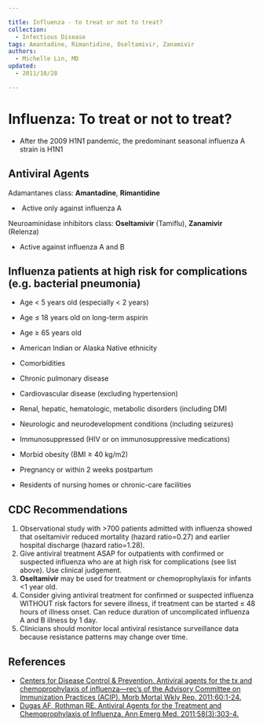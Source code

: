 ```yaml
---

title: Influenza - to treat or not to treat?
collection:
  - Infectious Disease
tags: Amantadine, Rimantidine, Oseltamivir, Zanamivir
authors:
  - Michelle Lin, MD
updated:
  - 2011/10/28

---
```


# Influenza: To treat or not to treat?

-   After the 2009 H1N1 pandemic, the predominant seasonal influenza A strain is H1N1

## Antiviral Agents

Adamantanes class: **<span class="drug">Amantadine</span>**, **<span class="drug">Rimantidine</span>**
-    Active only against influenza A

Neuroaminidase inhibitors class: **<span class="drug">Oseltamivir</span>** (Tamiflu), **<span class="drug">Zanamivir</span>** (Relenza) 
-   Active against influenza A and B 

## Influenza patients at high risk for complications (e.g. bacterial pneumonia)

-   Age &lt; 5 years old (especially &lt; 2 years)
-   Age ≤ 18 years old on long-term aspirin
-   Age ≥ 65 years old
-   American Indian or Alaska Native ethnicity
-   Comorbidities
  - Chronic pulmonary disease
  - Cardiovascular disease (excluding hypertension)
  - Renal, hepatic, hematologic, metabolic disorders (including DM)
  - Neurologic and neurodevelopment conditions (including seizures)

-   Immunosuppressed (HIV or on immunosuppressive medications)
-   Morbid obesity (BMI ≥ 40 kg/m2)
-   Pregnancy or within 2 weeks postpartum
-   Residents of nursing homes or chronic-care facilities 

## CDC Recommendations

1.  Observational study with >700 patients admitted with influenza showed that oseltamivir reduced mortality (hazard ratio=0.27) and earlier hospital discharge (hazard ratio=1.28).
2.  Give antiviral treatment ASAP for outpatients with confirmed or suspected influenza who are at high risk for complications (see list above). Use clinical judgement.
3.  **<span class="drug">Oseltamivir</span>** may be used for treatment or chemoprophylaxis for infants &lt;1 year old.
4.  Consider giving antiviral treatment for confirmed or suspected influenza WITHOUT risk factors for severe illness, if treatment can be started ≤ 48 hours of illness onset. Can reduce duration of uncomplicated influenza A and B illness by 1 day.
5.  Clinicians should monitor local antiviral resistance surveillance data because resistance patterns may change over time.

## References

-   [Centers for Disease Control & Prevention. Antiviral agents for the tx and chemoprophylaxis of influenza—rec’s of the Advisory Committee on Immunization Practices (ACIP). Morb Mortal Wkly Rep. 2011;60:1-24.](http://www.cdc.gov/mmwr/preview/mmwrhtml/rr6001a1.htm)
-   [Dugas AF, Rothman RE. Antiviral Agents for the Treatment and Chemoprophylaxis of Influenza. Ann Emerg Med. 2011;58(3):303-4.](http://www.ncbi.nlm.nih.gov/pubmed/?term=21871233)
